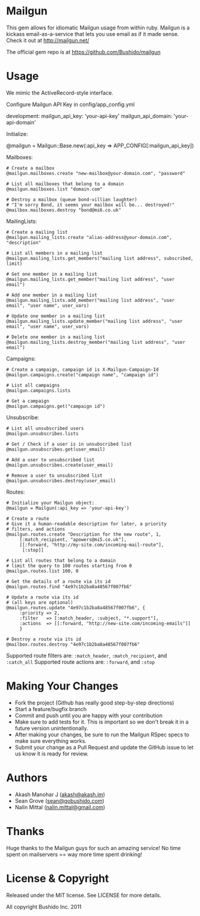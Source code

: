 Mailgun
=========
This gem allows for idiomatic Mailgun usage from within ruby. Mailgun is a kickass email-as-a-service that lets you use email as if it made sense. Check it out at http://mailgun.net/

The official gem repo is at https://github.com/Bushido/mailgun

Usage
=====
We mimic the ActiveRecord-style interface.

Configure Mailgun API Key in config/app_config.yml

  development:
  mailgun_api_key: 'your-api-key'
  mailgun_api_domain: 'your-api-domain'


Initialize:

  @mailgun = Mailgun::Base.new(:api_key => APP_CONFIG[:mailgun_api_key])
  
Mailboxes:

    # Create a mailbox
    @mailgun.mailboxes.create "new-mailbox@your-domain.com", "password"
    
    # List all mailboxes that belong to a domain
    @mailgun.mailboxes.list "domain.com"
    
    # Destroy a mailbox (queue bond-villian laughter)
    # "I'm sorry Bond, it seems your mailbox will be... destroyed!"
    @mailbox.mailboxes.destroy "bond@mi6.co.uk"
    
MailingLists:

    # Create a mailing list
    @mailgun.mailing_lists.create "alias-address@your-domain.com", "description"
    
    # List all members in a mailing list
    @mailgun.mailing_lists.get_members("mailing list address", subscribed, limit)
    
    # Get one member in a mailing list
    @mailgun.mailing_lists.get_member("mailing list address", "user email")
    
    # Add one member in a mailing list
    @mailgun.mailing_lists.add_member("mailing list address", "user email", "user name", user_vars)
    
    # Update one member in a mailing list
    @mailgun.mailing_lists.update_member("mailing list address", "user email", "user name", user_vars)
    
    # Delete one member in a mailing list
    @mailgun.mailing_lists.destroy_member("mailing list address", "user email")

Campaigns:

    # Create a campaign, campaign id is X-Mailgun-Campaign-Id
    @mailgun.campaigns.create("campaign name", "campaign id")
  
    # List all campaigns
    @mailgun.campaigns.lists
  
    # Get a campaign
    @mailgun.campaigns.get("campaign id")


Unsubscribe:

    # List all unsubscribed users
    @mailgun.unsubscribes.lists

    # Get / Check if a user is in unsubscribed list
    @mailgun.unsubscribes.get(user_email)
    
    # Add a user to unsubscribed list
    @mailgun.unsubscribes.create(user_email)
    
    # Remove a user to unsubscribed list
    @mailgun.unsubscribes.destroy(user_email)


Routes:

    # Initialize your Mailgun object:
    @mailgun = Mailgun(:api_key => 'your-api-key')

    # Create a route
    # Give it a human-readable description for later, a priority
    # filters, and actions
    @mailgun.routes.create "Description for the new route", 1,
         [:match_recipient, "apowers@mi5.co.uk"],
         [[:forward, "http://my-site.com/incoming-mail-route"],
          [:stop]]
    
    # List all routes that belong to a domain
    # limit the query to 100 routes starting from 0
    @mailgun.routes.list 100, 0

    # Get the details of a route via its id
    @mailgun.routes.find "4e97c1b2ba8a48567f007fb6"

    # Update a route via its id
    # (all keys are optional)
    @mailgun.routes.update "4e97c1b2ba8a48567f007fb6", {
         :priority => 2,
         :filter   => [:match_header, :subject, "*.support"],
         :actions  => [[:forward, "http://new-site.com/incoming-emails"]]
         }
    
    # Destroy a route via its id
    @mailbox.routes.destroy "4e97c1b2ba8a48567f007fb6"

Supported route filters are: `:match_header`, `:match_recipient`, and `:catch_all`
Supported route actions are: `:forward`, and `:stop`


Making Your Changes
===================

  * Fork the project (Github has really good step-by-step directions)
  * Start a feature/bugfix branch
  * Commit and push until you are happy with your contribution
  * Make sure to add tests for it. This is important so we don't break it in a future version unintentionally.
  * After making your changes, be sure to run the Mailgun RSpec specs to make sure everything works.
  * Submit your change as a Pull Request and update the GitHub issue to let us know it is ready for review.

Authors
=======

  * Akash Manohar J (akash@akash.im)
  * Sean Grove (sean@gobushido.com)
  * Nalin Mittal (nalin.mittal@gmail.com)

Thanks
======
Huge thanks to the Mailgun guys for such an amazing service! No time spent on mailservers == way more time spent drinking!

License & Copyright
===================
Released under the MIT license. See LICENSE for more details.

All copyright Bushido Inc. 2011
